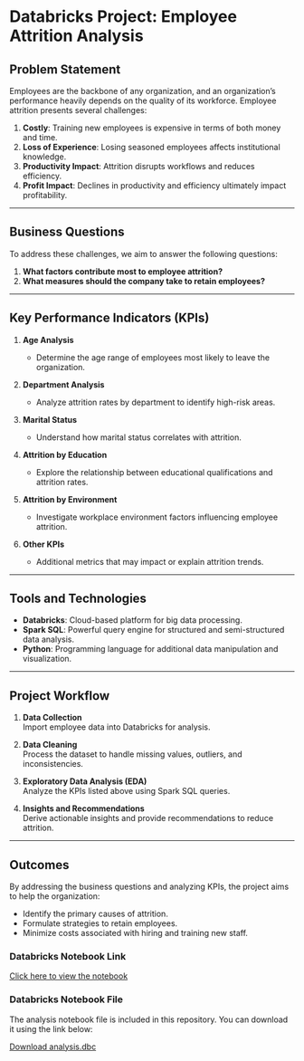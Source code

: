 # Databricks Project: Employee Attrition Analysis

## Problem Statement
Employees are the backbone of any organization, and an organization’s performance heavily depends on the quality of its workforce. Employee attrition presents several challenges:

1. **Costly**: Training new employees is expensive in terms of both money and time.
2. **Loss of Experience**: Losing seasoned employees affects institutional knowledge.
3. **Productivity Impact**: Attrition disrupts workflows and reduces efficiency.
4. **Profit Impact**: Declines in productivity and efficiency ultimately impact profitability.

---

## Business Questions
To address these challenges, we aim to answer the following questions:

1. **What factors contribute most to employee attrition?**
2. **What measures should the company take to retain employees?**

---

## Key Performance Indicators (KPIs)

1. **Age Analysis**  
   - Determine the age range of employees most likely to leave the organization.

2. **Department Analysis**  
   - Analyze attrition rates by department to identify high-risk areas.

3. **Marital Status**  
   - Understand how marital status correlates with attrition.

4. **Attrition by Education**  
   - Explore the relationship between educational qualifications and attrition rates.

5. **Attrition by Environment**  
   - Investigate workplace environment factors influencing employee attrition.

6. **Other KPIs**  
   - Additional metrics that may impact or explain attrition trends.

---

## Tools and Technologies
- **Databricks**: Cloud-based platform for big data processing.
- **Spark SQL**: Powerful query engine for structured and semi-structured data analysis.
- **Python**: Programming language for additional data manipulation and visualization.

---

## Project Workflow
1. **Data Collection**  
   Import employee data into Databricks for analysis.

2. **Data Cleaning**  
   Process the dataset to handle missing values, outliers, and inconsistencies.

3. **Exploratory Data Analysis (EDA)**  
   Analyze the KPIs listed above using Spark SQL queries.

4. **Insights and Recommendations**  
   Derive actionable insights and provide recommendations to reduce attrition.

---

## Outcomes
By addressing the business questions and analyzing KPIs, the project aims to help the organization:
- Identify the primary causes of attrition.
- Formulate strategies to retain employees.
- Minimize costs associated with hiring and training new staff.

### Databricks Notebook Link  
[Click here to view the notebook](https://databricks-prod-cloudfront.cloud.databricks.com/public/4027ec902e239c93eaaa8714f173bcfc/7128274004367966/600111859141726/5258328015260900/latest.html)


### Databricks Notebook File  
The analysis notebook file is included in this repository. You can download it using the link below:

[Download analysis.dbc](path/to/)


